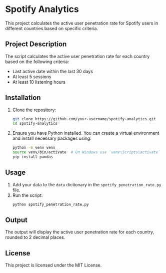 # Spotify Analytics

This project calculates the active user penetration rate for Spotify users in different countries based on specific criteria.

## Project Description

The script calculates the active user penetration rate for each country based on the following criteria:
- Last active date within the last 30 days
- At least 5 sessions
- At least 10 listening hours

## Installation

1. Clone the repository:
    ```sh
    git clone https://github.com/your-username/spotify-analytics.git
    cd spotify-analytics
    ```
2. Ensure you have Python installed. You can create a virtual environment and install necessary packages using:
    ```sh
    python -m venv venv
    source venv/bin/activate  # On Windows use `venv\Scripts\activate`
    pip install pandas
    ```

## Usage

1. Add your data to the `data` dictionary in the `spotify_penetration_rate.py` file.
2. Run the script:
    ```sh
    python spotify_penetration_rate.py
    ```

## Output

The output will display the active user penetration rate for each country, rounded to 2 decimal places.

## License

This project is licensed under the MIT License.

